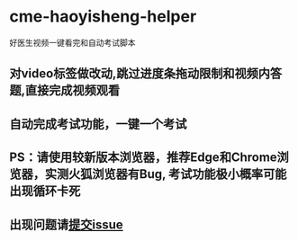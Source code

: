 # cme-haoyisheng-helper
 好医生视频一键看完和自动考试脚本
 
## 对video标签做改动,跳过进度条拖动限制和视频内答题,直接完成视频观看

## 自动完成考试功能，一键一个考试

## PS：请使用较新版本浏览器，推荐Edge和Chrome浏览器，实测火狐浏览器有Bug, 考试功能极小概率可能出现循环卡死

## 出现问题请[提交issue](https://github.com/lim-kim930/cme-haoyisheng-helper/issues)
